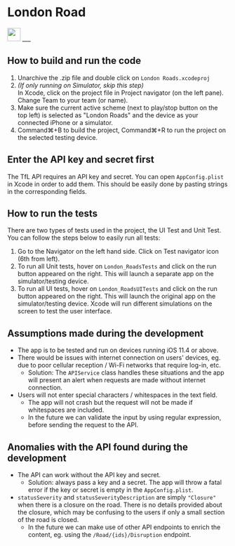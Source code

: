# London Road
<img src="http://forthebadge.com/images/badges/made-with-swift.svg" height="30">
___

## How to build and run the code
1. Unarchive the .zip file and double click on `London Roads.xcodeproj`
2. *(If only running on Simulator, skip this step)*  
In Xcode, click on the project file in Project navigator (on the left pane). Change Team to your team (or name).
3. Make sure the current active scheme (next to play/stop button on the top left) is selected as "London Roads" and the device as your connected iPhone or a simulator.
4. Command⌘+B to build the project, Command⌘+R to run the project on the selected testing device.

## Enter the API key and secret first
The TfL API requires an API key and secret. You can open `AppConfig.plist` in Xcode in order to add them. This should be easily done by pasting strings in the corresponding fields.

## How to run the tests
There are two types of tests used in the project, the UI Test and Unit Test. You can follow the steps below to easily run all tests:
1. Go to the Navigator on the left hand side. Click on Test navigator icon (6th from left).
2. To run all Unit tests, hover on `London_RoadsTests` and click on the run button appeared on the right. This will launch a separate app on the simulator/testing device.
3. To run all UI tests, hover on `London_RoadsUITests` and click on the run button appeared on the right. This will launch the original app on the simulator/testing device. Xcode will run different simulations on the screen to test the user interface.

## Assumptions made during the development
- The app is to be tested and run on devices running iOS 11.4 or above.
- There would be issues with internet connection on users' devices, eg. due to poor cellular reception / Wi-Fi networks that require log-in, etc.
  - Solution: The `APIService` class handles these situations and the app will present an alert when requests are made without internet connection.
- Users will not enter special characters / whitespaces in the text field.
  - The app will not crash but the request will not be made if whitespaces are included.
  - In the future we can validate the input by using regular expression, before sending the request to the API.

## Anomalies with the API found during the development
- The API can work without the API key and secret.
  - Solution: always pass a key and a secret. The app will throw a fatal error if the key or secret is empty in the `AppConfig.plist`.
- `statusSeverity` and `statusSeverityDescription` are simply `"Closure"` when there is a closure on the road. There is no details provided about the closure, which may be confusing to the users if only a small section of the road is closed.
  - In the future we can make use of other API endpoints to enrich the content, eg. using the `/Road/{ids}/Disruption` endpoint.
